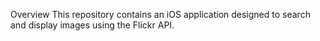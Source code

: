 Overview
This repository contains an iOS application designed to search and display images using the Flickr API.
